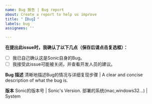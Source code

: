 ```yaml
---
name: Bug 报告 | Bug report
about: Create a report to help us improve
title: "【Bug】"
labels: bug
assignees: ''

---
```


**在提出此issue时，我确认了以下几点（保存后请点击复选框）：**

- [ ] 我已自己确认这是Sonic自身的Bug。
- [ ] 我接受此issue可能被关闭，并查看开发人员的建议。

**Bug 描述**
清晰地描述Bug的情况与详细复现步骤 | A clear and concise description of what the bug is.

**版本**
Sonic的版本号 | Sonic's Version.
部署的系统(mac,windows32...) |  System

